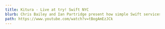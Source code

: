 ```yaml
---
title: Kitura - Live at try! Swift NYC
blurb: Chris Bailey and Ian Partridge present how simple Swift services are at try! Swift NYC
path: https://www.youtube.com/watch?v=tBogAmEzJCk
---
```

